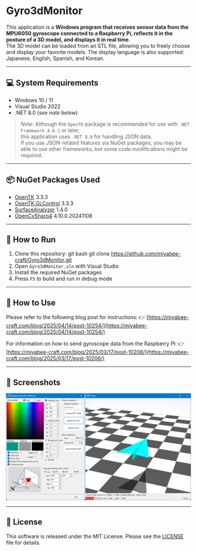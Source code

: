 # Gyro3dMonitor

This application is a **Windows program that receives sensor data from the MPU6050 gyroscope connected to a Raspberry Pi, reflects it in the posture of a 3D model, and displays it in real time**.  
The 3D model can be loaded from an STL file, allowing you to freely choose and display your favorite models.
The display language is also supported: Japanese, English, Spanish, and Korean.

---

## 💻 System Requirements

- Windows 10 / 11  
- Visual Studio 2022  
- .NET 8.0 (*see note below*)

> *Note:* Although the `OpenTK` package is recommended for use with `.NET Framework 4.6.1` or later,  
> this application uses `.NET 8.0` for handling JSON data.  
> If you use JSON-related features via NuGet packages, you may be able to use other frameworks, but some code modifications might be required.

---

## 📦 NuGet Packages Used

- [OpenTK](https://www.nuget.org/packages/OpenTK) 3.3.3  
- [OpenTK.GLControl](https://www.nuget.org/packages/OpenTK.GLControl) 3.3.3  
- [SurfaceAnalyzer](https://www.nuget.org/packages/SurfaceAnalyzer) 1.4.0  
- [OpenCvSharp4](https://www.nuget.org/packages/OpenCvSharp4) 4.10.0.20241108  

---

## 🚀 How to Run

1. Clone this repository:
   git bash
   git clone https://github.com/miyabee-craft/Gyro3dMonitor.git
2. Open `Gyro3dMonitor.sln` with Visual Studio
3. Install the required NuGet packages
4. Press `F5` to build and run in debug mode

---

## 🧭 How to Use

Please refer to the following blog post for instructions:
👉 [https://miyabee-craft.com/blog/2025/04/14/post-10254/](https://miyabee-craft.com/blog/2025/04/14/post-10254/)

For information on how to send gyroscope data from the Raspberry Pi:
👉 [https://miyabee-craft.com/blog/2025/03/17/post-10206/](https://miyabee-craft.com/blog/2025/03/17/post-10206/)

---

## 📸 Screenshots

![App Screenshot](./screenshots/sample_en.png)

---

## 📄 License

This software is released under the MIT License.
Please see the [LICENSE](./LICENSE.txt) file for details.
